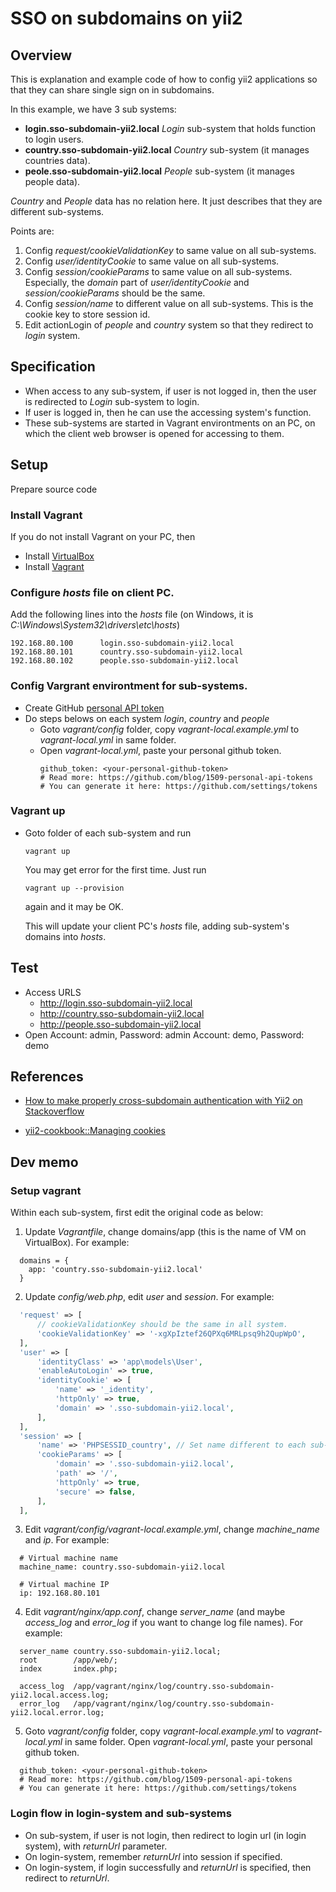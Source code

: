 # SSO on subdomains on yii2

## Overview

This is explanation and example code of how to config yii2 applications so that they can share single sign on in subdomains.

In this example, we have 3 sub systems:
* **login.sso-subdomain-yii2.local** *Login* sub-system that holds function to login users.
* **country.sso-subdomain-yii2.local** *Country* sub-system (it manages countries data).
* **peole.sso-subdomain-yii2.local** *People* sub-system (it manages people data).

*Country* and *People* data has no relation here. It just describes that they are different sub-systems.

Points are:
1. Config *request/cookieValidationKey* to same value on all sub-systems.
2. Config *user/identityCookie* to same value on all sub-systems.
3. Config *session/cookieParams* to same value on all sub-systems. Especially, the *domain* part of *user/identityCookie* and *session/cookieParams* should be the same.
4. Config *session/name* to different value on all sub-systems. This is the cookie key to store session id.
5. Edit actionLogin of *people* and *country* system so that they redirect to *login* system.

## Specification

* When access to any sub-system, if user is not logged in, then the user is redirected to *Login* sub-system to login.
* If user is logged in, then he can use the accessing system's function.
* These sub-systems are started in Vagrant environtments on an PC, on which the client web browser is opened for accessing to them.

## Setup

Prepare source code

### Install Vagrant

If you do not install Vagrant on your PC, then

* Install [VirtualBox](https://www.virtualbox.org/wiki/Downloads)
* Install [Vagrant](https://www.vagrantup.com/downloads.html)

### Configure *hosts* file on client PC.

Add the following lines into the *hosts* file (on Windows, it is *C:\Windows\System32\drivers\etc\hosts*)
```
192.168.80.100      login.sso-subdomain-yii2.local
192.168.80.101      country.sso-subdomain-yii2.local
192.168.80.102      people.sso-subdomain-yii2.local
```

### Config Vargrant environtment for sub-systems.

* Create GitHub [personal API token](https://github.com/blog/1509-personal-api-tokens)
* Do steps belows on each system *login*, *country* and *people*
  * Goto *vagrant/config* folder, copy *vagrant-local.example.yml* to *vagrant-local.yml* in same folder.
  * Open *vagrant-local.yml*, paste your personal github token.
    ```
    github_token: <your-personal-github-token>
    # Read more: https://github.com/blog/1509-personal-api-tokens
    # You can generate it here: https://github.com/settings/tokens
    ```
### Vagrant up

* Goto folder of each sub-system and run
  ```
  vagrant up
  ```
  You may get error for the first time.
  Just run
  ```
  vagrant up --provision
  ```
  again and it may be OK.
  
  This will update your client PC's *hosts* file, adding sub-system's domains into *hosts*. 

## Test

* Access URLS
  * http://login.sso-subdomain-yii2.local
  * http://country.sso-subdomain-yii2.local
  * http://people.sso-subdomain-yii2.local
* Open
  Account: admin, Password: admin
  Account: demo, Password: demo

## References

* [How to make properly cross-subdomain authentication with Yii2 on Stackoverflow](https://stackoverflow.com/questions/34581602/how-to-make-properly-cross-subdomain-authentication-with-yii2/34704193)

* [yii2-cookbook::Managing cookies](https://github.com/samdark/yii2-cookbook/blob/master/book/cookies.md#cross-subdomain-authentication-and-identity-cookies)

## Dev memo

### Setup vagrant

Within each sub-system, first edit the original code as below:
1. Update *Vagrantfile*, change domains/app (this is the name of VM on VirtualBox). For example:
  ```
    domains = {
      app: 'country.sso-subdomain-yii2.local'
    }
  ```
2. Update *config/web.php*, edit *user* and *session*. For example:
  ```php
    'request' => [
        // cookieValidationKey should be the same in all system.
        'cookieValidationKey' => '-xgXpIztef26QPXq6MRLpsq9h2QupWpO',
    ],  
    'user' => [
        'identityClass' => 'app\models\User',
        'enableAutoLogin' => true,
        'identityCookie' => [
            'name' => '_identity',
            'httpOnly' => true,
            'domain' => '.sso-subdomain-yii2.local',
        ],
    ],
    'session' => [
        'name' => 'PHPSESSID_country', // Set name different to each sub-systems.
        'cookieParams' => [
            'domain' => '.sso-subdomain-yii2.local',
            'path' => '/',
            'httpOnly' => true,
            'secure' => false,
        ],
    ],
  ```
3. Edit *vagrant/config/vagrant-local.example.yml*, change *machine_name* and *ip*. For example:
  ```
    # Virtual machine name
    machine_name: country.sso-subdomain-yii2.local

    # Virtual machine IP
    ip: 192.168.80.101
  ```
4. Edit *vagrant/nginx/app.conf*, change *server_name* (and maybe *access_log* and *error_log* if you want to change log file names). For example:
  ```
    server_name country.sso-subdomain-yii2.local;
    root        /app/web/;
    index       index.php;

    access_log  /app/vagrant/nginx/log/country.sso-subdomain-yii2.local.access.log;
    error_log   /app/vagrant/nginx/log/country.sso-subdomain-yii2.local.error.log;  
  ```
5. Goto *vagrant/config* folder, copy *vagrant-local.example.yml* to *vagrant-local.yml* in same folder.
  Open *vagrant-local.yml*, paste your personal github token.
  ```
    github_token: <your-personal-github-token>
    # Read more: https://github.com/blog/1509-personal-api-tokens
    # You can generate it here: https://github.com/settings/tokens
  ```

### Login flow in login-system and sub-systems

* On sub-system, if user is not login, then redirect to login url (in login system), with *returnUrl* parameter.
* On login-system, remember *returnUrl* into session if specified.
* On login-system, if login successfully and *returnUrl* is specified, then redirect to *returnUrl*.